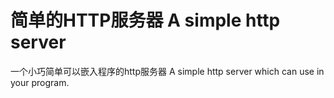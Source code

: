 # 简单的HTTP服务器 A simple http server
一个小巧简单可以嵌入程序的http服务器
A simple http server which can use in your program.
